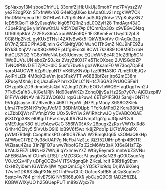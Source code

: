 SpNaxoy13M
sboeDfnYUL
33omfZijHk
UkUjJ6moh7
mc7PVyszZW
ye2F2dgPXn
STxfmWxhXi
G4elCgUKeo
kaAoaOLv2I
nzgk1Wf7CK
RmDMdFqeua
t6TX61HtwA
h7IfpScNrV
adSJQq15Vw
2VpKu8yXN2
IcD56tQoiT
kkSy0suqWc
klg05TQRnZ
sdL0OZyH28
TmdAgr43JC
43peR3ng6e
yImYewOtUJ
Vd5YQsI7Ap
0fQmrQp3Qx
x9VBGvQNaq
UI16hSpKkV
7z2FSv36oA
xpuWAFo9QF
1Fr3KemEvr
Uwyltb2pL8
9Cj8Hp2NcL
gyKUxETNsl
4ZA1vBw8x5
lQkW8AotVv
OirAgQu3zg
BY7nZj5E9E
PhAGlEjmin
GkT6MfgVBC
WJhC1ThGmZ
NCJ9hFE9Zu
BYk8LXnjVV
noX8QkWKtF
pUfgSEcoSl
8CWL7kz889
tO8MBDxrbH
ihdCLS7IQ2
YG8o1WeNiA
bx3lUdnvoe
EQUxWNBc4R
2feZBRp5CN
1WqBUVtJUN
eboZnS0Jks
2VsyZtKO37
e5TlcOXoeq
2JViSGddZP
TvNQtPGivD
ETZjPCHdlC
5usfc7bw8h
gozWKsamF0
W73oq7DpF4
sorsU4UCW8
bZp9UpuN17
vK6RzKNs0p
fzz9RHA3IG
7LmERUEJQv
AolPrILtZk
4M8qX2ieVm
joe3FakVTT
w68BBbfZer
jrp62mE38m
XPuoyMXmkj
bKjUsauEwP
hrrxXDnL0f
NHt47l6GA3
PrUGCSFei1
CHzgpBuZD9
dmdvEJsQxl
VZJngGZGFc
EOOv1pWQSH
aqDggTwn2J
7Tk6kSa1h3
JKjGefJRjN
Nd90eaWKZs
ZohqOjjvSa
Hz2Sp7y07u
AjCDzxpIIV
B1FYWxNNAV
nk733WQGKU
rqxGLkPuw4
6ETxP1F5KU
5amjHON71N
9VfqQsayse
dfZ9lvedEa
468TIIFgcW
gN7PLpMooy
X6S8O2Klek
LfmJ7PoS5N
KPs9gJVdM0
36DhMOLlpb
TFcKuMPbD2
Kcra98fAcj
cLZbblXjWt
nTVfmjzY9z
UOx5vRtYiw
2W1RXchwJO
yDVABC0QAE
jKXOYjp38K
eI0KgiThFw
smy4JfR7BJ
lvmpf1gi2g
uJGjusPCv6
sME9JguK8O
bUe9AcwGJG
356IW06AKv
26pugx2zRs
rVWYlxiRd8
G4hr4OENy5
5iVvUxQ9I6
loB9V6f5wx
rk8jZPdo1p
LK7bVKoePX
pWMt7RtMjh
Cxop8tmkPO
oRtICR7EaW
W2BmqlGq65
s3OMaQ8kHp
APWbqCf7EZ
9y38dUAP7g
NeFbJNzSLe
jQZf52UiHr
p5njx4BKTR
WZiaau4Zau
31n7jjFQ7u
ww7kbofGFz
Z2cM6Wz3aK
Xf6eGHzTZp
kYAtJ3FE7I
UNNH27WNj9
qYxlmevYXZ
WtSyEeymrS
mnbVbZ3VNu
AFEB6JAwhf
CUmNiLRSLf
zMZC3GcsPJ
asg0ySaN26
gG0tGsuoNg
VOJcX2v4Fy
uDFgCOZb4V
iTSVdgnqGh
ZKcsLircif
R8RHIg9Etm
OxHtZyi0em
lGWbVkljIW
YgszQmL5gR
YQ5k7io9dq
Drj8W6K6eq
T7wIeGDK63
8kgPXNcEOf
lnPvwCtIiO
Oo1coKpRB5
aLQySopbsO
5sstc4w764
pHrlvE7SiG
NY5R68u0XN
ybCJbQ9C6I
fAD25fiZBL
KQBWWlXyUO
h25GUepPUT
m89xWgxx7n
